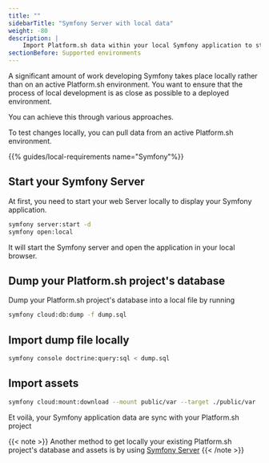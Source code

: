 ```yaml
---
title: ""
sidebarTitle: "Symfony Server with local data"
weight: -80
description: |
    Import Platform.sh data within your local Symfony application to start contributing.
sectionBefore: Supported environments
---
```


A significant amount of work developing Symfony takes place locally rather than on an active Platform.sh environment.
You want to ensure that the process of local development is as close as possible to a deployed environment.

You can achieve this through various approaches.

To test changes locally, you can pull data from an active Platform.sh environment.

{{% guides/local-requirements name="Symfony"%}}
## Start your Symfony Server
At first, you need to start your web Server locally to display your Symfony application.

```bash
symfony server:start -d
symfony open:local
```

It will start the Symfony server and open the application in your local browser.

## Dump your Platform.sh project's database

Dump your Platform.sh project's database into a local file by running

```bash
symfony cloud:db:dump -f dump.sql
```

## Import dump file locally
```bash
symfony console doctrine:query:sql < dump.sql
```

## Import assets
```bash
symfony cloud:mount:download --mount public/var --target ./public/var
```

Et voilà, your Symfony application data are sync with your Platform.sh project

{{< note >}}
Another method to get locally your existing Platform.sh project's database and assets is by using [Symfony Server](../local)
{{< /note >}}
